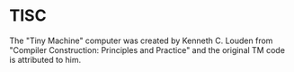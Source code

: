 # TISC

The "Tiny Machine" computer was created by Kenneth C. Louden from "Compiler Construction: Principles and Practice" and the original TM code is attributed to him.
